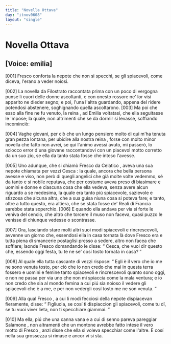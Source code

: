 ```yaml
---
title: "Novella Ottava"
day: "itnov0608"
layout: "single"
---
```

<div id="nov0608" type="novella" who="emilia">
 <h1>
  Novella Ottava
 </h1>
 <p>
  <h2>
   [Voice: emilia]
  </h2>
 </p>
 <argument>
  <p>
   <a name="p06080001">
    [001]
   </a>
   <name persref="fresco" type="person">
    Fresco
   </name>
   conforta la nepote che non si specchi, se gli spiacevoli, come diceva, l'erano a veder noiosi.
  </p>
 </argument>
 <div3 type="commentary" who="author">
  <p>
   <a name="p06080002">
    [002]
   </a>
   La novella da
   <name persref="filostrato" type="person">
    Filostrato
   </name>
   raccontata prima con un poco di vergogna punse li cuori delle donne ascoltanti, e con onesto rossore ne' lor visi apparito ne dieder segno; e poi, l'una l'altra guardando, appena del ridere potendosi abstenere, soghignando quella ascoltarono.
   <a name="p06080003">
    [003]
   </a>
   Ma poi che esso alla fine ne fu venuto, la
   <name persref="elissa" type="person">
    reina
   </name>
   , ad
   <name persref="emilia" type="person">
    Emilia
   </name>
   voltatasi, che ella seguitasse le 'mpose; la quale, non altrimenti che se da dormir si levasse, soffiando incominci&ograve;:
  </p>
 </div3>
 <div3 type="commentary" who="emilia">
  <p>
   <a name="p06080004">
    [004]
   </a>
   Vaghe giovani, per ci&ograve; che un lungo pensiero molto di qui m'ha tenuta gran pezza lontana, per ubidire alla nostra
   <name persref="elissa" type="person">
    reina
   </name>
   , forse con molto minor novella che fatto non avrei, se qui l'animo avessi avuto, mi passer&ograve;, lo sciocco error d'una giovane raccontandovi con un piacevol motto corretto da un suo zio, se ella da tanto stata fosse che inteso l'avesse.
  </p>
 </div3>
 <p>
  <a name="p06080005">
   [005]
  </a>
  Uno adunque, che si chiam&ograve;
  <name persref="fresco" type="person">
   Fresco da Celatico
  </name>
  , aveva una sua nepote chiamata per vezzi
  <name persref="cesca" type="person">
   Cesca
  </name>
  : la quale, ancora che bella persona avesse e viso, non per&ograve; di quegli angelici che gi&agrave; molte volte vedemmo, s&eacute; da tanto e s&iacute; nobile reputava, che per costume aveva preso di biasimare e uomini e donne e ciascuna cosa che ella vedeva, senza avere alcun riguardo a se medesima, la quale era tanto pi&uacute; spiacevole, sazievole e stizzosa che alcuna altra, che a sua guisa niuna cosa si poteva fare; e tanto, oltre a tutto questo, era altiera, che se stata fosse de' Reali di
  <name placeref="francia" type="place">
   Francia
  </name>
  sarebbe stata soperchio.
  <a name="p06080006">
   [006]
  </a>
  E quando ella andava per via s&iacute; forte le veniva del cencio, che altro che torcere il muso non faceva, quasi puzzo le venisse di chiunque vedesse o scontrasse.
 </p>
 <p>
  <a name="p06080007">
   [007]
  </a>
  Ora, lasciando stare molti altri suoi modi spiacevoli e rincrescevoli, avvenne un giorno che, essendosi ella in casa tornata l&agrave; dove
  <name persref="fresco" type="person">
   Fresco
  </name>
  era e tutta piena di smancerie postaglisi presso a sedere, altro non facea che soffiare; laonde
  <name persref="fresco" type="person">
   Fresco
  </name>
  domandando le disse:
  <q direct="unspecified" who="fresco">
   Cesca, che vuol dir questo che, essendo oggi festa, tu te ne se' cos&iacute; tosto tornata in casa?
  </q>
 </p>
 <p>
  <a name="p06080008">
   [008]
  </a>
  Al quale ella tutta cascante di vezzi rispose:
  <q direct="unspecified" who="cesca">
   Egli &egrave; il vero che io me ne sono venuta tosto, per ci&ograve; che io non credo che mai in questa terra fossero e uomini e femine tanto spiacevoli e rincrescevoli quanto sono oggi, e non ne passa per via uno che non mi spiaccia come la mala ventura; e io non credo che sia al mondo femina a cui pi&uacute; sia noioso il vedere gli spiacevoli che &egrave; a me, e per non vedergli cos&iacute; tosto me ne son venuta.
  </q>
 </p>
 <p>
  <a name="p06080009">
   [009]
  </a>
  Alla qual
  <name persref="fresco" type="person">
   Fresco
  </name>
  , a cui li modi fecciosi della nepote dispiacevan fieramente, disse:
  <q direct="unspecified" who="fresco">
   Figliuola, se cos&iacute; ti dispiaccion gli spiacevoli, come tu d&iacute;, se tu vuoi viver lieta, non ti specchiare giammai.
  </q>
 </p>
 <p>
  <a name="p06080010">
   [010]
  </a>
  Ma ella, pi&uacute; che una canna vana e a cui di senno pareva pareggiar
  <name persref="salomone" type="person">
   Salamone
  </name>
  , non altramenti che un montone avrebbe fatto intese il vero motto di
  <name persref="fresco" type="person">
   Fresco
  </name>
  , anzi disse che ella si voleva specchiar come l'altre. E cos&iacute; nella sua grossezza si rimase e ancor vi si sta.
 </p>
</div>